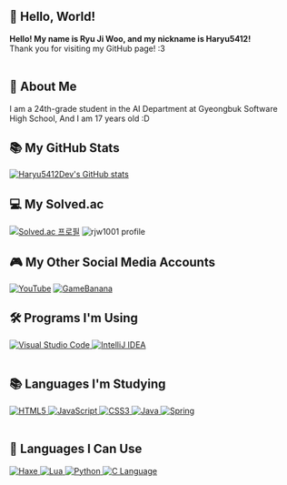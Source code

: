 ## 👋 Hello, World!
**Hello! My name is Ryu Ji Woo, and my nickname is Haryu5412!**  
Thank you for visiting my GitHub page! :3  
<br/>

## 📒 About Me
I am a 24th-grade student in the AI Department at Gyeongbuk Software High School,
And I am 17 years old :D
<br/>

## 📚 My GitHub Stats
[![Haryu5412Dev's GitHub stats](https://github-readme-stats.vercel.app/api?username=haryu5412dev&show_icons=true&theme=tokyonight)](https://github.com/anuraghazra/github-readme-stats)
<br/>

## 💻 My Solved.ac
[![Solved.ac 프로필](http://mazassumnida.wtf/api/generate_badge?boj=rjw1001)](https://solved.ac/rjw1001)
![rjw1001 profile](http://mazandi.herokuapp.com/api?handle=rjw1001&theme=dark)
<br/>

## 🎮 My Other Social Media Accounts
[![YouTube](https://img.shields.io/badge/YouTube-red?style=flat-square&logo=youtube&logoColor=white)](https://www.youtube.com/@Haryu5412) [![GameBanana](https://img.shields.io/badge/GameBanana-3c1e00?style=flat-square&logo=gamebanana&logoColor=white)](https://gamebanana.com/members/2087282)
<br/>

## 🛠️ Programs I'm Using
<div>
    <a href="https://code.visualstudio.com/" target="_blank">
        <img src="https://img.shields.io/badge/Visual%20Studio%20Code-007ACC?style=flat-square&logo=visualstudiocode&logoColor=white" alt="Visual Studio Code"/>
    </a>
    <a href="https://www.jetbrains.com/idea/" target="_blank">
        <img src="https://img.shields.io/badge/IntelliJ-000000?style=flat-square&logo=intellijidea&logoColor=white" alt="IntelliJ IDEA"/>
    </a>
</div>
<br/>

## 📚 Languages I'm Studying
<div>
    <a href="https://developer.mozilla.org/en-US/docs/Web/HTML" target="_blank">
        <img src="https://img.shields.io/badge/HTML5-E34F26?style=flat-square&logo=html5&logoColor=white" alt="HTML5"/>
    </a>
    <a href="https://developer.mozilla.org/en-US/docs/Web/JavaScript" target="_blank">
        <img src="https://img.shields.io/badge/JavaScript-F7DF1E?style=flat-square&logo=javascript&logoColor=white" alt="JavaScript"/>
    </a>
    <a href="https://developer.mozilla.org/en-US/docs/Web/CSS" target="_blank">
        <img src="https://img.shields.io/badge/CSS3-1572B6?style=flat-square&logo=css3&logoColor=white" alt="CSS3"/>
    </a>
    <a href="https://www.oracle.com/java/" target="_blank">
        <img src="https://img.shields.io/badge/Java-007396?style=flat-square&logo=java&logoColor=white" alt="Java"/>
    </a>
    <a href="https://spring.io/" target="_blank">
        <img src="https://img.shields.io/badge/Spring-6DB33F?style=flat-square&logo=spring&logoColor=white" alt="Spring"/>
    </a>
</div>
<br/>

## 📘 Languages I Can Use
<div>
    <a href="https://haxe.org/" target="_blank">
        <img src="https://img.shields.io/badge/Haxe-EE812F?style=flat-square&logo=haxe&logoColor=white" alt="Haxe"/>
    </a>
    <a href="https://www.lua.org/" target="_blank">
        <img src="https://img.shields.io/badge/Lua-2C2D72?style=flat-square&logo=lua&logoColor=white" alt="Lua"/>
    </a>
    <a href="https://www.python.org/" target="_blank">
        <img src="https://img.shields.io/badge/Python-3776AB?style=flat-square&logo=python&logoColor=white" alt="Python"/>
    </a>
    <a href="https://en.wikipedia.org/wiki/C_(programming_language)" target="_blank">
        <img src="https://img.shields.io/badge/C-A8B9CC?style=flat-square&logo=c&logoColor=white" alt="C Language"/>
    </a>
</div>


